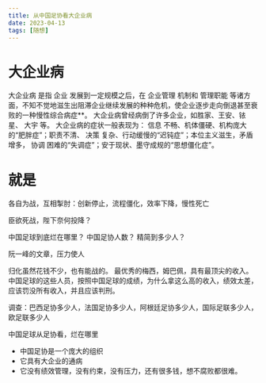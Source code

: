 ```yaml
---
title: 从中国足协看大企业病
date: 2023-04-13
tags: [随想]
---
```


# 大企业病
大企业病 是指 企业 发展到一定规模之后，在 企业管理 机制和 管理职能 等诸方面，不知不觉地滋生出阻滞企业继续发展的种种危机，使企业逐步走向倒退甚至衰败的一种慢性综合病症**。 大企业病曾经病倒了许多企业，如胜家、王安、铱星、 大宇 等。 大企业病的症状一般表现为： 信息 不畅、机体僵硬、机构庞大的“肥胖症”；职责不清、 决策 复杂、行动缓慢的“迟钝症”；本位主义滋生，矛盾增多， 协调 困难的“失调症”；安于现状、墨守成规的“思想僵化症”。

# 就是

各自为战，互相掣肘：创新停止，流程僵化，效率下降，慢性死亡

臣欲死战，陛下奈何投降？

中国足球到底烂在哪里？
中国足协人数？
精简到多少人？

阮一峰的文章，压力使人

归化虽然花钱不少，也有能战的。
最优秀的梅西，姆巴佩，具有最顶尖的收入。中国足球的这些人员，按照中国足球的成绩，为什么拿这么高的收入，绩效太差，应该罚没所有收入，并且应该判刑。

调查：巴西足协多少人，法国足协多少人，阿根廷足协多少人，国际足联多少人，欧足联多少人

中国足球从足协看，烂在哪里
* 中国足协是一个庞大的组织
* 它具有大企业的通病
* 它没有绩效管理，没有约束，没有压力，还有很多钱，想不腐败都很难。

     
